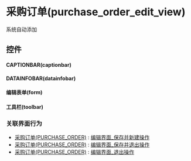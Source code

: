 # 采购订单(purchase_order_edit_view)  <!-- {docsify-ignore-all} -->


系统自动添加



## 控件
#### CAPTIONBAR(captionbar)
#### DATAINFOBAR(datainfobar)
#### 编辑表单(form)
#### 工具栏(toolbar)


### 关联界面行为
  * [采购订单(PURCHASE_ORDER)](module/crm/purchase_order) : [编辑界面_保存并新建操作](module/crm/purchase_order#界面行为)
  * [采购订单(PURCHASE_ORDER)](module/crm/purchase_order) : [编辑界面_保存并退出操作](module/crm/purchase_order#界面行为)
  * [采购订单(PURCHASE_ORDER)](module/crm/purchase_order) : [编辑界面_退出操作](module/crm/purchase_order#界面行为)

<script>
 const { createApp } = Vue
  createApp({
    data() {
      return {

      }
    }
  }).use(ElementPlus).mount('#app')
</script>